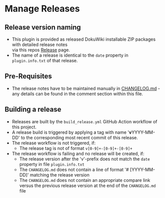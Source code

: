 # Manage Releases

## Release version naming
- This plugin is provided as released DokuWiki installable ZIP packages with detailed release notes  
  via this repos [Release](https://github.com/woolfg/dokuwiki-plugin-gitbacked/releases) page.
- The name of a release is identical to the `date` property in `plugin.info.txt` of that release.

## Pre-Requisites
- The release notes have to be maintained manually in [CHANGELOG.md](https://github.com/woolfg/dokuwiki-plugin-gitbacked/blob/master/CHANGELOG.md) - any details can be found in the comment section within this file.

## Building a release
- Releases are built by the `build_release.yml` GitHub Action workflow of this project.
- A release build is triggered by applying a tag with name '**v**YYYY-MM-DD' to the corresponding most recent commit of this release.
- The release workflow is not triggered, if:
  - The release tag is not of format `v[0-9]+-[0-9]+-[0-9]+`
- The release workflow is failing and no release will be created, if:
  - The release version after the 'v'-prefix does not match the `date` property in file `plugin.info.txt`
  - The `CHANGELOG.md` does not contain a line of format '# [YYYY-MM-DD]' matching the release version
  - The `CHANGELOG.md` does not contain an appropriate compare link versus the previous release version at the end of the `CHANGELOG.md` file
